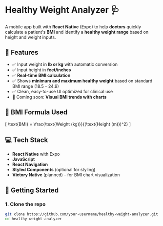 # Healthy Weight Analyzer 🩺

A mobile app built with **React Native** (Expo) to help **doctors** quickly calculate a patient's **BMI** and identify a **healthy weight range** based on height and weight inputs.

## 📱 Features

- ✅ Input weight in **lb or kg** with automatic conversion
- ✅ Input height in **feet/inches**
- ✅ **Real-time BMI calculation**
- ✅ Shows **minimum and maximum healthy weight** based on standard BMI range (18.5 – 24.9)
- ✅ Clean, easy-to-use UI optimized for clinical use
- 🚀 Coming soon: **Visual BMI trends with charts**

## 🧠 BMI Formula Used
\[
\text{BMI} = \frac{\text{Weight (kg)}}{(\text{Height (m)})^2}
\]

## 💻 Tech Stack

- **React Native** with Expo
- **JavaScript**
- **React Navigation**
- **Styled Components** (optional for styling)
- **Victory Native** (planned) – for BMI chart visualization

## 🚀 Getting Started

### 1. Clone the repo
```bash
git clone https://github.com/your-username/healthy-weight-analyzer.git
cd healthy-weight-analyzer
